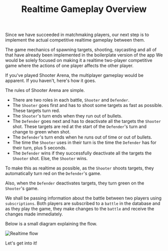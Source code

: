 ﻿---
title: "Realtime Gameplay Overview"
metaTitle: "Realtime Online FPS Gameplay | GraphQL Unity Hasura Tutorial"
metaDescription: "This part covers implementing the multiplayer realtime gameplay of our project."
---

Since we have succeeded in matchmaking players, our next step is to implement the actual competitive realtime gameplay between them.

The game mechanics of spawning targets, shooting, raycasting and all of that have already been implemented in the boilerplate version of the app
We would be solely focused on making it a realtime two-player competitive game where the actions of one player affects the other player.

If you've played Shooter Arena, the multiplayer gameplay would be apparent. If you haven't, here's how it goes.

The rules of Shooter Arena are simple. 

- There are two roles in each battle, `Shooter` and `Defender`.
- The `Shooter` goes first and has to shoot some targets as fast as possible. These targets turn red.
- The `Shooter`'s turn ends when they run out of bullets.
- The `Defender` goes next and has to deactivate all the targets the `Shooter` shot. These targets are red at the start of the `Defender`'s turn and change to green when shot.
- The `Defender`'s turn ends when he runs out of time or out of bullets.
- The time the `Shooter` uses in their turn is the time the `Defender` has for their turn, plus 5 seconds.
- The `Defender` wins if they successfully deactivate all the targets the `Shooter` shot. Else, the `Shooter` wins.

To make this as realtime as possible, as the `Shooter` shoots targets, they automatically turn red on the `Defender`'s game. 

Also, when the `Defender` deactivates targets, they turn green on the `Shooter`'s game. 

We shall be passing information about the battle between two players using `subscriptions`. Both players are subscribed to a `battle` in the database and as they play the game, they make changes to the `battle` and receive the changes made immediately.

Below is a small diagram explaining the flow.

![Realtime flow](https://graphql-engine-cdn.hasura.io/learn-hasura/assets/graphql-unity/realtime-gameplay/gameplay-flow.PNG)

Let's get into it!